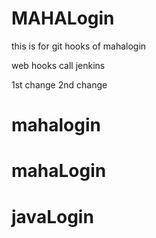 # MAHALogin
this is for git hooks  of mahalogin

web hooks call jenkins

1st change
2nd change








# mahalogin
# mahaLogin
# javaLogin
